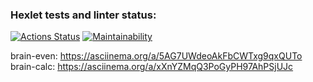 ### Hexlet tests and linter status:
[![Actions Status](https://github.com/EmonamontE/frontend-project-lvl1/workflows/hexlet-check/badge.svg)](https://github.com/EmonamontE/frontend-project-lvl1/actions)
[![Maintainability](https://api.codeclimate.com/v1/badges/a99a88d28ad37a79dbf6/maintainability)](https://codeclimate.com/github/codeclimate/codeclimate/maintainability)

brain-even: https://asciinema.org/a/5AG7UWdeoAkFbCWTxg9qxQUTo
brain-calc: https://asciinema.org/a/xXnYZMqQ3PoGyPH97AhPSjUJc